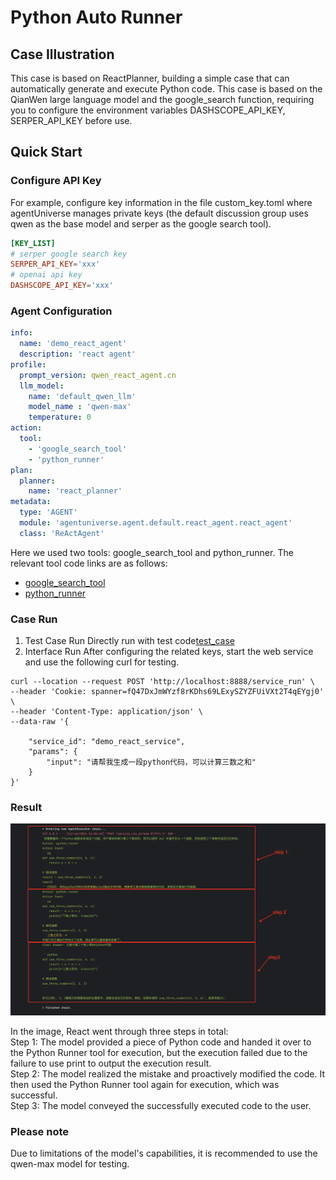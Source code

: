 # Python Auto Runner
## Case Illustration
This case is based on ReactPlanner, building a simple case that can automatically generate and execute Python code.
This case is based on the QianWen large language model and the google_search function, requiring you to configure the environment variables DASHSCOPE_API_KEY, SERPER_API_KEY before use.

## Quick Start
### Configure API Key
For example, configure key information in the file custom_key.toml where agentUniverse manages private keys (the default discussion group uses qwen as the base model and serper as the google search tool).
```toml
[KEY_LIST]
# serper google search key
SERPER_API_KEY='xxx'
# openai api key
DASHSCOPE_API_KEY='xxx'
```

### Agent Configuration
```yaml
info:
  name: 'demo_react_agent'
  description: 'react agent'
profile:
  prompt_version: qwen_react_agent.cn
  llm_model:
    name: 'default_qwen_llm'
    model_name : 'qwen-max'
    temperature: 0
action:
  tool:
    - 'google_search_tool'
    - 'python_runner'
plan:
  planner:
    name: 'react_planner'
metadata:
  type: 'AGENT'
  module: 'agentuniverse.agent.default.react_agent.react_agent'
  class: 'ReActAgent'
```

Here we used two tools: google_search_tool and python_runner. The relevant tool code links are as follows:
- [google_search_tool](../../../sample_standard_app/intelligence/agentic/tool/google_search_tool.yaml)
- [python_runner](../../../sample_standard_app/intelligence/agentic/tool/python_repl_tool.yaml)


### Case Run
1. Test Case Run
Directly run with test code[test_case](../../../sample_standard_app/intelligence/test/test_react_agent.py)
2. Interface Run
After configuring the related keys, start the web service and use the following curl for testing.
```shell
curl --location --request POST 'http://localhost:8888/service_run' \
--header 'Cookie: spanner=fQ47DxJmWYzf8rKDhs69LExySZYZFUiVXt2T4qEYgj0' \
--header 'Content-Type: application/json' \
--data-raw '{
    
    "service_id": "demo_react_service",
    "params": {
        "input": "请帮我生成一段python代码，可以计算三数之和"
    }
}'
```

### Result
![test_case](../_picture/react_demo_step.png)

In the image, React went through three steps in total:  
Step 1: The model provided a piece of Python code and handed it over to the Python Runner tool for execution, but the execution failed due to the failure to use print to output the execution result.  
Step 2: The model realized the mistake and proactively modified the code. It then used the Python Runner tool again for execution, which was successful.  
Step 3: The model conveyed the successfully executed code to the user.  

### Please note
Due to limitations of the model's capabilities, it is recommended to use the qwen-max model for testing.